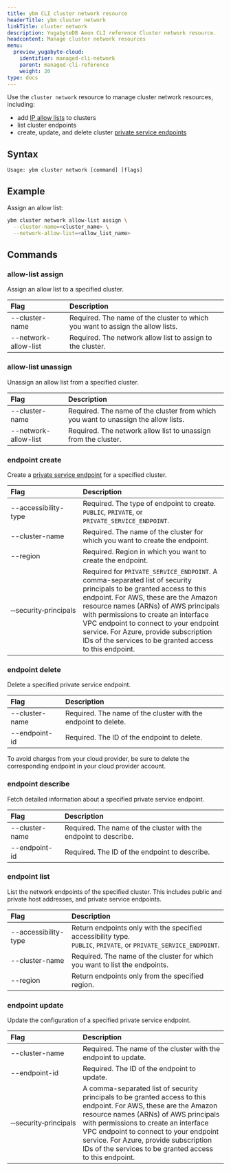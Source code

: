 ```yaml
---
title: ybm CLI cluster network resource
headerTitle: ybm cluster network
linkTitle: cluster network
description: YugabyteDB Aeon CLI reference Cluster network resource.
headcontent: Manage cluster network resources
menu:
  preview_yugabyte-cloud:
    identifier: managed-cli-network
    parent: managed-cli-reference
    weight: 20
type: docs
---
```


Use the `cluster network` resource to manage cluster network resources, including:

- add [IP allow lists](../../../../cloud-secure-clusters/add-connections/) to clusters
- list cluster endpoints
- create, update, and delete cluster [private service endpoints](../../../../cloud-basics/cloud-vpcs/cloud-add-endpoint/)

## Syntax

```text
Usage: ybm cluster network [command] [flags]
```

## Example

Assign an allow list:

```sh
ybm cluster network allow-list assign \
  --cluster-name=<cluster_name> \
  --network-allow-list=<allow_list_name>
```

## Commands

### allow-list assign

Assign an allow list to a specified cluster.

| Flag | Description |
| :--- | :--- |
| --cluster-name | Required. The name of the cluster to which you want to assign the allow lists. |
| --network-allow-list | Required. The network allow list to assign to the cluster. |

### allow-list unassign

Unassign an allow list from a specified cluster.

| Flag | Description |
| :--- | :--- |
| --cluster-name | Required. The name of the cluster from which you want to unassign the allow lists. |
| --network-allow-list | Required. The network allow list to unassign from the cluster. |

### endpoint create

Create a [private service endpoint](../../../../cloud-basics/cloud-vpcs/cloud-add-endpoint/) for a specified cluster.

| Flag | Description |
| :--- | :--- |
| --accessibility-type | Required. The type of endpoint to create.<br>`PUBLIC`, `PRIVATE`, or `PRIVATE_SERVICE_ENDPOINT`. |
| --cluster-name | Required. The name of the cluster for which you want to create the endpoint. |
| --region | Required. Region in which you want to create the endpoint. |
| &#8209;&#8209;security&#8209;principals | Required for `PRIVATE_SERVICE_ENDPOINT`. A comma-separated list of security principals to be granted access to this endpoint. For AWS, these are the Amazon resource names (ARNs) of AWS principals with permissions to create an interface VPC endpoint to connect to your endpoint service. For Azure, provide subscription IDs of the services to be granted access to this endpoint. |

### endpoint delete

Delete a specified private service endpoint.

| Flag | Description |
| :--- | :--- |
| --cluster-name | Required. The name of the cluster with the endpoint to delete. |
| --endpoint-id | Required. The ID of the endpoint to delete. |

To avoid charges from your cloud provider, be sure to delete the corresponding endpoint in your cloud provider account.

### endpoint describe

Fetch detailed information about a specified private service endpoint.

| Flag | Description |
| :--- | :--- |
| --cluster-name | Required. The name of the cluster with the endpoint to describe. |
| --endpoint-id | Required. The ID of the endpoint to describe. |

### endpoint list

List the network endpoints of the specified cluster. This includes public and private host addresses, and private service endpoints.

| Flag | Description |
| :--- | :--- |
| --accessibility-type | Return endpoints only with the specified accessibility type.<br>`PUBLIC`, `PRIVATE`, or `PRIVATE_SERVICE_ENDPOINT`. |
| --cluster-name | Required. The name of the cluster for which you want to list the endpoints. |
| --region | Return endpoints only from the specified region. |

### endpoint update

Update the configuration of a specified private service endpoint.

| Flag | Description |
| :--- | :--- |
| --cluster-name | Required. The name of the cluster with the endpoint to update. |
| --endpoint-id | Required. The ID of the endpoint to update. |
| &#8209;&#8209;security&#8209;principals | A comma-separated list of security principals to be granted access to this endpoint. For AWS, these are the Amazon resource names (ARNs) of AWS principals with permissions to create an interface VPC endpoint to connect to your endpoint service. For Azure, provide subscription IDs of the services to be granted access to this endpoint. |

